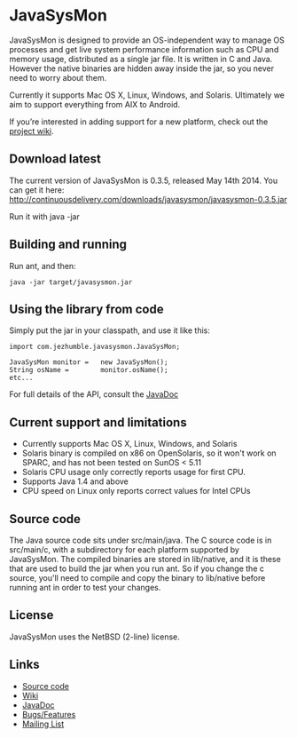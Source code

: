 JavaSysMon
==========

JavaSysMon is designed to provide an OS-independent way to manage OS processes and get live system performance information such as CPU and memory usage, distributed as a single jar file. It is written in C and Java. However the native binaries are hidden away inside the jar, so you never need to worry about them.

Currently it supports Mac OS X, Linux, Windows, and Solaris. Ultimately we aim to support everything from AIX to Android.

If you’re interested in adding support for a new platform, check out the [project wiki](http://wiki.github.com/jezhumble/javasysmon).

Download latest
---------------

The current version of JavaSysMon is 0.3.5, released May 14th 2014. You can get it here: http://continuousdelivery.com/downloads/javasysmon/javasysmon-0.3.5.jar

Run it with java -jar

Building and running
--------------------

Run ant, and then:

    java -jar target/javasysmon.jar

Using the library from code
---------------------------

Simply put the jar in your classpath, and use it like this:

    import com.jezhumble.javasysmon.JavaSysMon;
       
    JavaSysMon monitor =   new JavaSysMon();
    String osName =        monitor.osName();
    etc...

For full details of the API, consult the [JavaDoc](http://jezhumble.github.com/javasysmon/)

Current support and limitations
-------------------------------

* Currently supports Mac OS X, Linux, Windows, and Solaris
* Solaris binary is compiled on x86 on OpenSolaris, so it won't work on SPARC, and has not been tested on SunOS < 5.11
* Solaris CPU usage only correctly reports usage for first CPU.
* Supports Java 1.4 and above
* CPU speed on Linux only reports correct values for Intel CPUs

Source code
-----------

The Java source code sits under src/main/java. The C source code is in src/main/c, with a subdirectory for each platform supported by JavaSysMon. The compiled binaries are stored in lib/native, and it is these that are used to build the jar when you run ant. So if you change the c source, you'll need to compile and copy the binary to lib/native before running ant in order to test your changes.

License
-------

JavaSysMon uses the NetBSD (2-line) license.

Links
-----

* [Source code](http://github.com/jezhumble/javasysmon)
* [Wiki](http://wiki.github.com/jezhumble/javasysmon)
* [JavaDoc](http://jezhumble.github.com/javasysmon/)
* [Bugs/Features](http://github.com/arya/javasysmon/issues)
* [Mailing List](http://groups.google.com/group/javasysmon)
